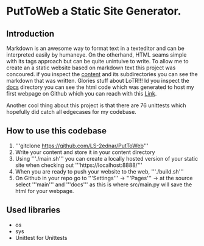 # PutToWeb a Static Site Generator. 
## Introduction
Markdown is an awesome way to format text in a texteditor and can be interpreted easily by humaneye. On the otherhand, HTML seams simple with its tags approach but can be quite unintuive to write. To allow me to create an a static website based on markdown text this project was concoured. if you inspect the [content](https://github.com/LS-2ednar/PutToWeb/tree/main/content) and its subdirectories you can see the markdown that was written. Glories stuff about LoTR!!! Id you inspect the [docs](https://github.com/LS-2ednar/PutToWeb/tree/main/docs) directory you can see the html code which was generated to host my first webpage on Github which you can reach with this [Link](https://ls-2ednar.github.io/PutToWeb/).

Another cool thing about this project is that there are 76 unittests which hopefully did catch all edgecases for my codebase.

## How to use this codebase
1. '''gitclone https://github.com/LS-2ednar/PutToWeb'''
2. Write your content and store it in your content directory
3. Using '''./main.sh''' you can create a locally hosted version of your static site when checking out '''https://localhost:8888/'''
4. When you are ready to push your website to the web, '''./build.sh'''
5. On Github in your repo go to '''Settings''' -> '''Pages''' -> at the source select '''main''' and '''docs''' as this is where src/main.py will save the html for your webpage. 

## Used libraries
- os
- sys
- Unittest for Unittests